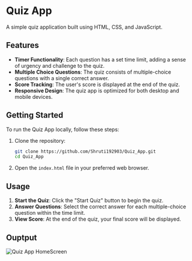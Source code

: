 

# Quiz App

A simple quiz application built using HTML, CSS, and JavaScript.

## Features

- **Timer Functionality**: Each question has a set time limit, adding a sense of urgency and challenge to the quiz.
- **Multiple Choice Questions**: The quiz consists of multiple-choice questions with a single correct answer.
- **Score Tracking**: The user's score is displayed at the end of the quiz.
- **Responsive Design**: The quiz app is optimized for both desktop and mobile devices.

## Getting Started

To run the Quiz App locally, follow these steps:

1. Clone the repository:

   ```bash
   git clone https://github.com/Shruti192903/Quiz_App.git
   cd Quiz_App

2. Open the `index.html` file in your preferred web browser.

## Usage

1. **Start the Quiz**: Click the "Start Quiz" button to begin the quiz.
2. **Answer Questions**: Select the correct answer for each multiple-choice question within the time limit.
3. **View Score**: At the end of the quiz, your final score will be displayed.

## Ouptput

![Quiz App HomeScreen](homepage.png)


